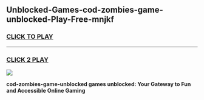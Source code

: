 
## Unblocked-Games-cod-zombies-game-unblocked-Play-Free-mnjkf
<h3>
<a href="https://premium76.site?title=cod-zombies-game-unblocked&ref=19M">CLICK TO PLAY</a></h3>
<hr>

<h3>
<a href="https://premium76.site?title=cod-zombies-game-unblocked&ref=19M">CLICK 2 PLAY</a>
  
</h3>

<a href="https://premium76.site?title=cod-zombies-game-unblocked&ref=19M"><img src="https://clearcache.store/games.png"></a>


**cod-zombies-game-unblocked games unblocked: Your Gateway to Fun and Accessible Online Gaming**
